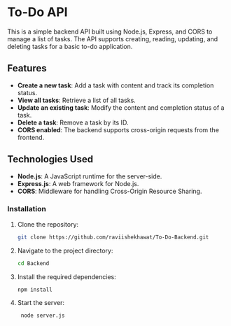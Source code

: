 
# To-Do API

This is a simple backend API built using Node.js, Express, and CORS to manage a list of tasks. The API supports creating, reading, updating, and deleting tasks for a basic to-do application.

## Features

- **Create a new task**: Add a task with content and track its completion status.
- **View all tasks**: Retrieve a list of all tasks.
- **Update an existing task**: Modify the content and completion status of a task.
- **Delete a task**: Remove a task by its ID.
- **CORS enabled**: The backend supports cross-origin requests from the frontend.


## Technologies Used

- **Node.js**: A JavaScript runtime for the server-side.
- **Express.js**: A web framework for Node.js.
- **CORS**: Middleware for handling Cross-Origin Resource Sharing.

### Installation

1. Clone the repository:

   ```bash
   git clone https://github.com/raviishekhawat/To-Do-Backend.git
   
2. Navigate to the project directory:

   ```bash
   cd Backend
   
3. Install the required dependencies:

   ```bash
   npm install
4. Start the server:

   ```bash
    node server.js
